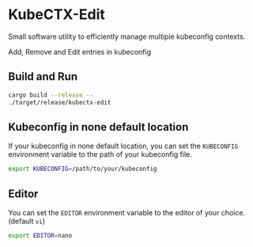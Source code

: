# KubeCTX-Edit

Small software utility to efficiently manage multiple kubeconfig contexts.

Add, Remove and Edit entries in kubeconfig

## Build and Run

```bash
cargo build --release --
./target/release/kubectx-edit
```

## Kubeconfig in none default location

If your kubeconfig in none default location, you can set the `KUBECONFIG` environment variable to the path of your kubeconfig file.

```bash
export KUBECONFIG=/path/to/your/kubeconfig
```

## Editor

You can set the `EDITOR` environment variable to the editor of your choice. (default `vi`)

```bash
export EDITOR=nano
```
